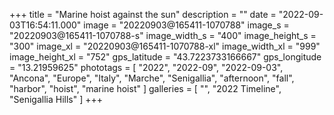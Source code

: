 +++
title = "Marine hoist against the sun"
description = ""
date = "2022-09-03T16:54:11.000"
image = "20220903@165411-1070788"
image_s = "20220903@165411-1070788-s"
image_width_s = "400"
image_height_s = "300"
image_xl = "20220903@165411-1070788-xl"
image_width_xl = "999"
image_height_xl = "752"
gps_latitude = "43.7223733166667"
gps_longitude = "13.21959625"
phototags = [ "2022", "2022-09", "2022-09-03", "Ancona", "Europe", "Italy", "Marche", "Senigallia", "afternoon", "fall", "harbor", "hoist", "marine hoist" ]
galleries = [ "", "2022 Timeline", "Senigallia Hills" ]
+++
